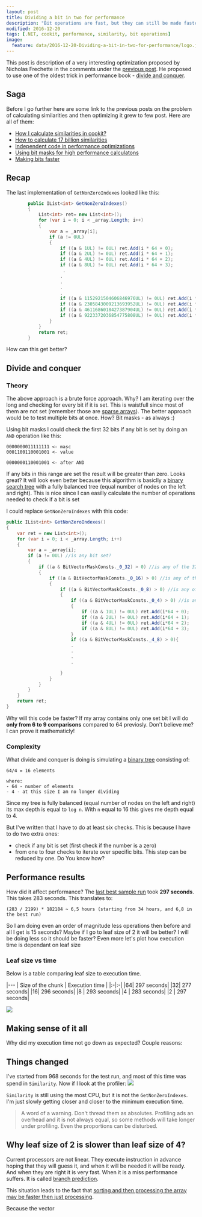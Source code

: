 ```yaml
---
layout: post
title: Dividing a bit in two for performance
description: "Bit operations are fast, but they can still be made faster"
modified: 2016-12-20
tags: [.NET, cookit, performance, similarity, bit operations]
image:
  feature: data/2016-12-20-Dividing-a-bit-in-two-for-performance/logo.jpg
---
```


This post is description of a very interesting optimization proposed by Nicholas Frechette in the comments under the [previous post](/Making-bits-faster/).
He proposed to use one of the oldest trick in performance book - [divide and conquer](https://en.wikipedia.org/wiki/Divide_and_conquer_algorithms). 

<!--MORE-->

## Saga

Before I go further here are some link to the previous posts on the problem of calculating similarities and then optimizing it grew to few post. Here are all of them:

- [How I calculate similarities in cookit?](/How_I_calculate_similarities_in_cookit)
- [How to calculate 17 billion similarities](/How-to-calculate-17-billion-similarities)
- [Independent code in performance optimizations](/Independent-code-in-performance-optimizations)
- [Using bit masks for high performance calculatons](/Using-bit-operations-for-performance-optimizations)
- [Making bits faster](/Making-bits-faster/)

## Recap 

The last implementation of `GetNonZeroIndexes` looked like this:

```csharp
        public IList<int> GetNonZeroIndexes()
        {
            List<int> ret= new List<int>();
            for (var i = 0; i < _array.Length; i++)
            {
                var a = _array[i];
                if (a != 0UL)
                {
                    if ((a & 1UL) != 0UL) ret.Add(i * 64 + 0);
                    if ((a & 2UL) != 0UL) ret.Add(i * 64 + 1);
                    if ((a & 4UL) != 0UL) ret.Add(i * 64 + 2);
                    if ((a & 8UL) != 0UL) ret.Add(i * 64 + 3);
                     .
                    .
                    .
                    .
                    .
                    if ((a & 1152921504606846976UL) != 0UL) ret.Add(i * 64 + 60);
                    if ((a & 2305843009213693952UL) != 0UL) ret.Add(i * 64 + 61);
                    if ((a & 4611686018427387904UL) != 0UL) ret.Add(i * 64 + 62);
                    if ((a & 9223372036854775808UL) != 0UL) ret.Add(i * 64 + 63);
                }
            }
            return ret;
        }
```

How can this get better?

## Divide and conquer


### Theory
The above approach is a brute force approach. Why? I am iterating over the long and checking for every bit if it is set. This is waistfull since most of them are not set (remember those are [sparse arrays](/Using-bit-operations-for-performance-optimizations)). The better approach would be to test multiple bits at once. How? Bit masks - as always :)

Using bit masks I could check the first 32 bits if any bit is set by doing an `AND` operation like this:

```console
0000000011111111 <- masc
0001100110001001 <- value

0000000110001001 <- after AND
```

If any bits in this range are set the result will be greater than zero. Looks great? It will look even better because this algorithm is basiclly a [binary search tree](https://en.wikipedia.org/wiki/Binary_tree)  with a fully balanced tree (equal number of nodes on the left and right). This is nice since I can easilly calculate the number of operations needed to check if a bit is set 



I could replace `GetNonZeroIndexes` with this code:

```csharp
public IList<int> GetNonZeroIndexes()
{
    var ret = new List<int>();
    for (var i = 0; i < _array.Length; i++)
    {
        var a = _array[i];
        if (a != 0UL) //is any bit set?
        {
            if ((a & BitVectorMaskConsts._0_32) > 0) //is any of the 32 least significant bits set?
            {
                if ((a & BitVectorMaskConsts._0_16) > 0) //is any of the 16 least significant bits set?
                {
                    if ((a & BitVectorMaskConsts._0_8) > 0) //is any of the 8 least significant bits set?
                    {
                        if ((a & BitVectorMaskConsts._0_4) > 0) //is any of the 4 least significant bits set?
                        {
                            if ((a & 1UL) != 0UL) ret.Add(i*64 + 0);
                            if ((a & 2UL) != 0UL) ret.Add(i*64 + 1);
                            if ((a & 4UL) != 0UL) ret.Add(i*64 + 2);
                            if ((a & 8UL) != 0UL) ret.Add(i*64 + 3);
                        }
                        if ((a & BitVectorMaskConsts._4_8) > 0){
						.
						.
						.
						.

                    }
                }
            }
        }
    }
    return ret;
}
```    

Why will this code be faster? If my array contains only one set bit I will do **only from 6 to 9 comparisons** compared to 64 previosly. Don't believe me? I can prove it mathematicly!

### Complexity

What divide and conquer is doing is simulating a [binary tree](https://en.wikipedia.org/wiki/Binary_tree) consisting of:

```console
64/4 = 16 elements

where:
- 64 - number of elements
- 4 - at this size I am no longer dividing
```

Since my tree is fully balanced (equal number of nodes on the left and right) its max depth is equal to `log n`. With `n` equal to 16 this gives me depth equal to 4. 

But I've written that I have to do at least six checks. This is because I have to do two extra ones:

- check if any bit is set (first check if the number is a zero)
- from one to four checks to iterate over specific bits. This step can be reduced by one. Do You know how?

## Performance results

How did it affect performance? The [last best sample run](/Making-bits-faster/) took **297 seconds**. This takes 283 seconds. This translates to:

```console    
(283 / 2199) * 182184 ~ 6,5 hours (starting from 34 hours, and 6,8 in the best run)
```

So I am doing even an order of magnitude less operations then before and all I get is 15 seconds? Maybe if I go to leaf size of 2 it will be better? I will be doing less so it should be faster? Even more let's plot how execution time is dependant on leaf size

### Leaf size vs time

Below is a table comparing leaf size to execution time. 

|---
| Size of the chunk | Execution time |
|:-|:-|
|64| 297 seconds|
|32| 277 seconds|
|16| 296 seconds|
|8 | 293 seconds| 
|4 | 283 seconds|
|2 | 297 seconds|

![](/data/2016-12-20-Dividing-a-bit-in-two-for-performance/LeafSizevsTime.png)

## Making sense of it all

Why did my execution time not go down as expected? Couple reasons:

## Things changed

I've started from 968 seconds for the test run, and most of this time was spend in `Similarity`. Now if I look at the profiler:
![](/data/2016-12-20-Dividing-a-bit-in-two-for-performance/Profiler.png)

`Similarity` is still using the most CPU, but it is not the `GetNonZeroIndexes`. I'm just slowly getting closer and closer to the minimum execution time.

> A word of a warning. Don't thread them as absolutes. Profiling ads an overhead and it is not always equal, so some methods will take longer under profiling. Even the proportions can be disturbed.

## Why leaf size of 2 is slower than leaf size of 4?

Current processors are not linear. They execute instruction in advance hoping that they will guess it, and when it will be needed it will be ready. And when they are right it is very fast. When it is a miss performance suffers. It is called [branch prediction](https://en.wikipedia.org/wiki/Branch_predictor). 

This situation leads to the fact that [sorting and then processing the array may be faster then just processing](http://stackoverflow.com/questions/11227809/why-is-it-faster-to-process-a-sorted-array-than-an-unsorted-array).

Because the vector


<style>
table{
    width:300px !important;
}
</style>


